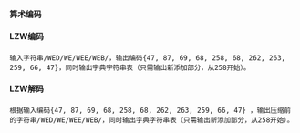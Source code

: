 #### 算术编码
#### LZW编码
	输入字符串/WED/WE/WEE/WEB/，输出编码{47, 87, 69, 68, 258, 68, 262, 263, 259, 66, 47}，同时输出字典字符串表（只需输出新添加部分，从258开始）。   
#### LZW解码
	根据输入编码{47, 87, 69, 68, 258, 68, 262, 263, 259, 66, 47} ，输出压缩前的字符串/WED/WE/WEE/WEB/，同时输出字典字符串表（只需输出新添加部分，从258开始）。  
